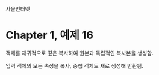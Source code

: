 
사물인터넷

Chapter 1, 예제 16
================================

객체를 재귀적으로 깊은 복사하여 원본과 독립적인 복사본을 생성함.

입력 객체의 모든 속성을 복사, 중첩 객체도 새로 생성해 반환됨.